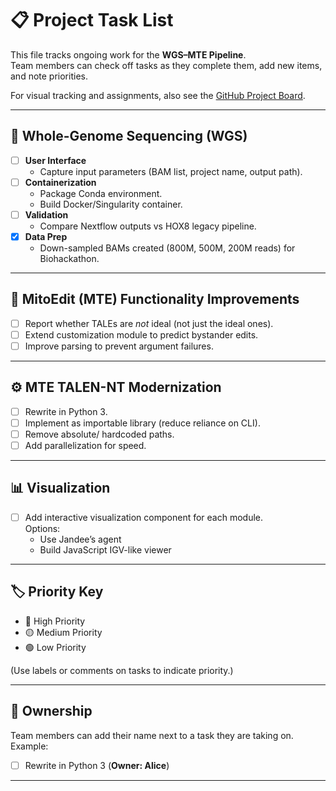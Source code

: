 # 📋 Project Task List

This file tracks ongoing work for the **WGS–MTE Pipeline**.  
Team members can check off tasks as they complete them, add new items, and note priorities.  

For visual tracking and assignments, also see the [GitHub Project Board](../../projects).

---

## 🧬 Whole-Genome Sequencing (WGS)

- [ ] **User Interface**
  - Capture input parameters (BAM list, project name, output path).
- [ ] **Containerization**
  - Package Conda environment.  
  - Build Docker/Singularity container.
- [ ] **Validation**
  - Compare Nextflow outputs vs HOX8 legacy pipeline.
- [x] **Data Prep**
  - Down-sampled BAMs created (800M, 500M, 200M reads) for Biohackathon.

---

## 🧬 MitoEdit (MTE) Functionality Improvements

- [ ] Report whether TALEs are *not* ideal (not just the ideal ones).
- [ ] Extend customization module to predict bystander edits.
- [ ] Improve parsing to prevent argument failures.

---

## ⚙️ MTE TALEN-NT Modernization

- [ ] Rewrite in Python 3.
- [ ] Implement as importable library (reduce reliance on CLI).
- [ ] Remove absolute/ hardcoded paths.
- [ ] Add parallelization for speed.

---

## 📊 Visualization

- [ ] Add interactive visualization component for each module.  
  Options:  
  - Use Jandee’s agent  
  - Build JavaScript IGV-like viewer  

---

## 🏷️ Priority Key

- 🔴 High Priority  
- 🟡 Medium Priority  
- 🟢 Low Priority  

(Use labels or comments on tasks to indicate priority.)

---

## 🙋 Ownership

Team members can add their name next to a task they are taking on. Example:

- [ ] Rewrite in Python 3 (**Owner: Alice**)

---
